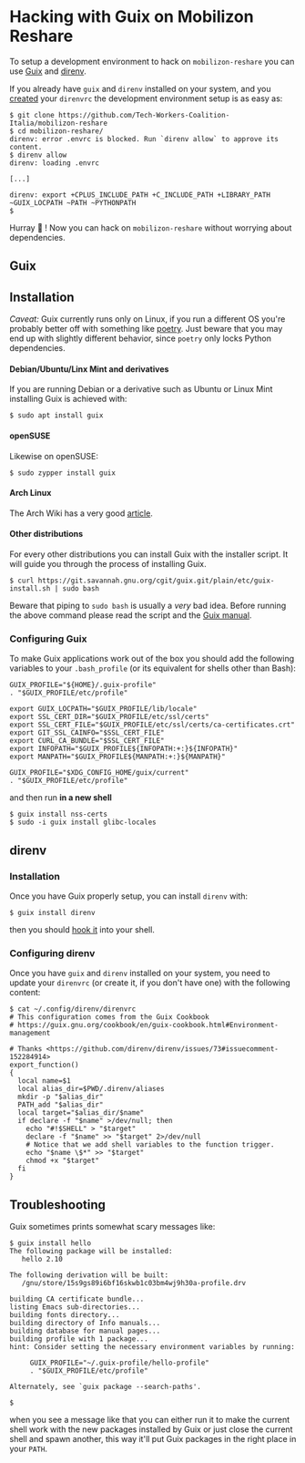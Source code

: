 # Hacking with Guix on Mobilizon Reshare
To setup a development environment to hack on `mobilizon-reshare` you can use [Guix](https://guix.gnu.org/) and [direnv](https://direnv.net/).

If you already have `guix` and `direnv` installed on your system, and you [created](#configuring-direnv) your `direnvrc` the development environment setup is as easy as:

```shell
$ git clone https://github.com/Tech-Workers-Coalition-Italia/mobilizon-reshare
$ cd mobilizon-reshare/
direnv: error .envrc is blocked. Run `direnv allow` to approve its content.
$ direnv allow
direnv: loading .envrc

[...]

direnv: export +CPLUS_INCLUDE_PATH +C_INCLUDE_PATH +LIBRARY_PATH ~GUIX_LOCPATH ~PATH ~PYTHONPATH
$
```

Hurray 🎉 ! Now you can hack on `mobilizon-reshare` without worrying about dependencies.

## Guix
## Installation

*Caveat:* Guix currently runs only on Linux, if you run a different OS you're probably better off with something like [poetry](https://python-poetry.org/). Just beware that you may end up with slightly different behavior, since `poetry` only locks Python dependencies.

#### Debian/Ubuntu/Linx Mint and derivatives

If you are running Debian or a derivative such as Ubuntu or Linux Mint installing Guix is achieved with:

```shell
$ sudo apt install guix
```

#### openSUSE

Likewise on openSUSE:

```shell
$ sudo zypper install guix
```

#### Arch Linux

The Arch Wiki has a very good [article](https://wiki.archlinux.org/title/Guix).

#### Other distributions

For every other distributions you can install Guix with the installer script. It will guide you through the process of installing Guix.

```shell
$ curl https://git.savannah.gnu.org/cgit/guix.git/plain/etc/guix-install.sh | sudo bash
```

Beware that piping to `sudo bash` is usually a *very* bad idea. Before running the above command please read the script and the [Guix manual](https://guix.gnu.org/en/manual/en/guix.html#Binary-Installation).

### Configuring Guix

To make Guix applications work out of the box you should add the following variables to your `.bash_profile` (or its equivalent for shells other than Bash):

```shell
GUIX_PROFILE="${HOME}/.guix-profile"
. "$GUIX_PROFILE/etc/profile"

export GUIX_LOCPATH="$GUIX_PROFILE/lib/locale"
export SSL_CERT_DIR="$GUIX_PROFILE/etc/ssl/certs"
export SSL_CERT_FILE="$GUIX_PROFILE/etc/ssl/certs/ca-certificates.crt"
export GIT_SSL_CAINFO="$SSL_CERT_FILE"
export CURL_CA_BUNDLE="$SSL_CERT_FILE"
export INFOPATH="$GUIX_PROFILE${INFOPATH:+:}${INFOPATH}"
export MANPATH="$GUIX_PROFILE${MANPATH:+:}${MANPATH}"

GUIX_PROFILE="$XDG_CONFIG_HOME/guix/current"
. "$GUIX_PROFILE/etc/profile"
```

and then run **in a new shell**

```shell
$ guix install nss-certs
$ sudo -i guix install glibc-locales
```

## direnv

### Installation

Once you have Guix properly setup, you can install `direnv` with:

```shell
$ guix install direnv
```

then you should [hook it](https://direnv.net/docs/hook.html) into your shell.

### Configuring direnv
Once you have `guix` and `direnv` installed on your system, you need to update your `direnvrc` (or create it, if you don't have one) with the following content:

```shell
$ cat ~/.config/direnv/direnvrc
# This configuration comes from the Guix Cookbook
# https://guix.gnu.org/cookbook/en/guix-cookbook.html#Environment-management

# Thanks <https://github.com/direnv/direnv/issues/73#issuecomment-152284914>
export_function()
{
  local name=$1
  local alias_dir=$PWD/.direnv/aliases
  mkdir -p "$alias_dir"
  PATH_add "$alias_dir"
  local target="$alias_dir/$name"
  if declare -f "$name" >/dev/null; then
    echo "#!$SHELL" > "$target"
    declare -f "$name" >> "$target" 2>/dev/null
    # Notice that we add shell variables to the function trigger.
    echo "$name \$*" >> "$target"
    chmod +x "$target"
  fi
}
```

## Troubleshooting

Guix sometimes prints somewhat scary messages like:

```shell
$ guix install hello
The following package will be installed:
   hello 2.10

The following derivation will be built:
   /gnu/store/15s9gs89i6bf16skwb1c03bm4wj9h30a-profile.drv

building CA certificate bundle...
listing Emacs sub-directories...
building fonts directory...
building directory of Info manuals...
building database for manual pages...
building profile with 1 package...
hint: Consider setting the necessary environment variables by running:

     GUIX_PROFILE="~/.guix-profile/hello-profile"
     . "$GUIX_PROFILE/etc/profile"

Alternately, see `guix package --search-paths'.

$
```

when you see a message like that you can either run it to make the current shell work with the new packages installed by Guix or just close the current shell and spawn another, this way it'll put Guix packages in the right place in your `PATH`.
